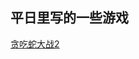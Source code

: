 

## 平日里写的一些游戏

<a href="../../game/snake.html" target="_blank">贪吃蛇大战2</a>
<!-- * [](./game/snake.html) -->